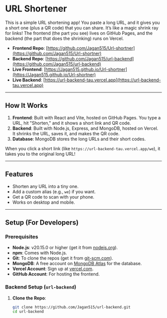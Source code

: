 # URL Shortener

This is a simple URL shortening app! You paste a long URL, and it gives you a short one (plus a QR code) that you can share. It’s like a magic shrink ray for links! The frontend (the part you see) lives on GitHub Pages, and the backend (the part that does the shrinking) runs on Vercel.

- **Frontend Repo**: [https://github.com/Jagan515/Url-shortner](https://github.com/Jagan515/Url-shortner)
- **Backend Repo**: [https://github.com/Jagan515/url-backend](https://github.com/Jagan515/url-backend)
- **Live Frontend**: [https://Jagan515.github.io/Url-shortner](https://Jagan515.github.io/Url-shortner)
- **Live Backend**: [https://url-backend-tau.vercel.app](https://url-backend-tau.vercel.app)

---

## How It Works
1. **Frontend**: Built with React and Vite, hosted on GitHub Pages. You type a URL, hit "Shorten," and it shows a short link and QR code.
2. **Backend**: Built with Node.js, Express, and MongoDB, hosted on Vercel. It shrinks the URL, saves it, and makes the QR code.
3. **Database**: MongoDB stores the long URLs and their short codes.

When you click a short link (like `https://url-backend-tau.vercel.app/we`), it takes you to the original long URL!

---

## Features
- Shorten any URL into a tiny one.
- Add a custom alias (e.g., `we`) if you want.
- Get a QR code to scan with your phone.
- Works on desktop and mobile.

---

## Setup (For Developers)

### Prerequisites
- **Node.js**: v20.15.0 or higher (get it from [nodejs.org](https://nodejs.org)).
- **npm**: Comes with Node.js.
- **Git**: To clone the repos (get it from [git-scm.com](https://git-scm.com)).
- **MongoDB**: A free account on [MongoDB Atlas](https://www.mongodb.com/cloud/atlas) for the database.
- **Vercel Account**: Sign up at [vercel.com](https://vercel.com).
- **GitHub Account**: For hosting the frontend.

### Backend Setup (`url-backend`)
1. **Clone the Repo**:
   ```bash
   git clone https://github.com/Jagan515/url-backend.git
   cd url-backend
